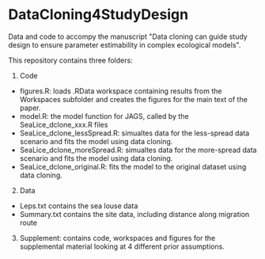 # DataCloning4StudyDesign
Data and code to accompy the manuscript "Data cloning can guide study design to ensure parameter estimability in complex ecological models".  

This repository contains three folders:

1) Code
  - figures.R: loads .RData workspace containing results from the Workspaces subfolder and creates the figures for the main text of the paper.
  - model.R: the model function for JAGS, called by the SeaLice_dclone_xxx.R files
  - SeaLice_dclone_lessSpread.R: simualtes data for the less-spread data scenario and fits the model using data cloning.
  - SeaLice_dclone_moreSpread.R: simualtes data for the more-spread data scenario and fits the model using data cloning.
  - SeaLice_dclone_original.R: fits the model to the original dataset using data cloning.

2) Data
  - Leps.txt contains the sea louse data
  - Summary.txt contains the site data, including distance along migration route
  
3) Supplement: contains code, workspaces and figures for the supplemental material looking at 4 different prior assumptions.
